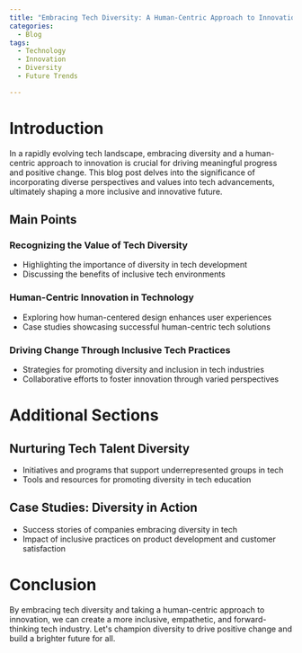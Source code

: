 ```yaml
---
title: "Embracing Tech Diversity: A Human-Centric Approach to Innovation"
categories:
  - Blog
tags:
  - Technology
  - Innovation
  - Diversity
  - Future Trends

---
```


# Introduction

In a rapidly evolving tech landscape, embracing diversity and a human-centric approach to innovation is crucial for driving meaningful progress and positive change. This blog post delves into the significance of incorporating diverse perspectives and values into tech advancements, ultimately shaping a more inclusive and innovative future.

## Main Points

### Recognizing the Value of Tech Diversity
- Highlighting the importance of diversity in tech development
- Discussing the benefits of inclusive tech environments

### Human-Centric Innovation in Technology
- Exploring how human-centered design enhances user experiences
- Case studies showcasing successful human-centric tech solutions

### Driving Change Through Inclusive Tech Practices
- Strategies for promoting diversity and inclusion in tech industries
- Collaborative efforts to foster innovation through varied perspectives

# Additional Sections

## Nurturing Tech Talent Diversity
- Initiatives and programs that support underrepresented groups in tech
- Tools and resources for promoting diversity in tech education

## Case Studies: Diversity in Action
- Success stories of companies embracing diversity in tech
- Impact of inclusive practices on product development and customer satisfaction

# Conclusion

By embracing tech diversity and taking a human-centric approach to innovation, we can create a more inclusive, empathetic, and forward-thinking tech industry. Let's champion diversity to drive positive change and build a brighter future for all.